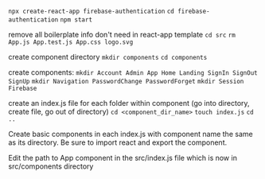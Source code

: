 `npx create-react-app firebase-authentication`
`cd firebase-authentication`
`npm start`


remove all boilerplate info don't need in react-app template
``cd src``
``rm App.js App.test.js App.css logo.svg``

create component directory
`mkdir components`
`cd components`

create components: 
`mkdir Account Admin App Home Landing SignIn SignOut SignUp`
`mkdir Navigation PasswordChange PasswordForget`
`mkdir Session Firebase`

create an index.js file for each folder within component (go into directory, create file, go out of directory)
`cd <component_dir_name>`
`touch index.js`
`cd ..`

Create basic components in each index.js with component name the same as its directory. Be sure to import react and export the component.

Edit the path to App component in the src/index.js file which is now in src/components directory



